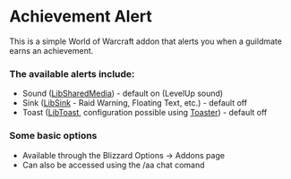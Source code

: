 # Achievement Alert

This is a simple World of Warcraft addon that alerts you when a guildmate earns an achievement.

### The available alerts include:
- Sound ([LibSharedMedia](https://www.wowace.com/projects/libsharedmedia-3-0)) - default on (LevelUp sound)
- Sink ([LibSink](https://www.wowace.com/projects/libsink-2-0) - Raid Warning, Floating Text, etc.) - default off
- Toast ([LibToast](https://www.wowace.com/projects/libtoast-1-0), configuration possible using [Toaster](https://www.wowace.com/projects/toaster)) - default off

### Some basic options
- Available through the Blizzard Options -> Addons page
- Can also be accessed using the /aa chat comand